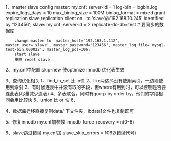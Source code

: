 1、master slave config
	master: 
		my.cnf:
			server-id = 1
			log-bin = logbin.log
			expire_logs_days = 10
			max_binlog_size = 100M
			binlog_format = mixed
		grant replication slave,replication client on *.* to 'slave'@'192.168.10.245' identified by '123456'; 
	slave: 
		my.cnf:
			server-id = 2
			replicate-do-db=test   # 要同步的数据库

		change master to  master_host='192.168.1.112', master_user='slave', master_password='123456', master_log_file='mysql-test-bin.000022', master_log_pos=106;
		start slave
		重置 reset slave

2、my.cnf中配置 skip-new 使optimize innodb 优化表生效

3、查询优化相关
  1、find_in_set 比 in快
  2、like两边%没有使用索引，一边则使用到索引
  3、有时候连表中并没有取的字段，但where有用到时，可以控制是否要连此表(尽量减少连表)
  4、多表联合，同时有gourp by order by，他们的字段相同会用比较快
  5、union 比 or 快
  6、

4、数据库迁移直接复制data/ 下文件夹，ibdata1文件也复制即可

5、修复innodb my.cnf加参数 innodb_force_recovery = n(0-6)

6、slave跳过错误 my.cnf加 slave_skip_errors = 1062(错误代号)


